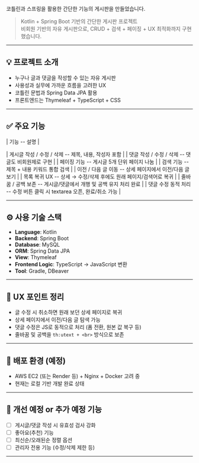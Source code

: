 코틀린과 스프링을 활용한 간단한 기능의 게시판을 만들었습니다.


> Kotlin + Spring Boot 기반의 간단한 게시판 프로젝트  
> 비회원 기반의 자유 게시판으로, CRUD + 검색 + 페이징 + UX 최적화까지 구현했습니다.

---

## 💡 프로젝트 소개

- 누구나 글과 댓글을 작성할 수 있는 자유 게시판
- 사용성과 실무에 가까운 흐름을 고려한 UX
- 코틀린 문법과 Spring Data JPA 활용
- 프론트엔드는 Thymeleaf + TypeScript + CSS

---

## ✅ 주요 기능

| 기능 -- 설명 |

| 게시글 작성 / 수정 / 삭제 -- 제목, 내용, 작성자 포함 |
| 댓글 작성 / 수정 / 삭제 -- 댓글도 비회원제로 구현 |
| 페이징 기능 -- 게시글 5개 단위 페이지 나눔 |
| 검색 기능 -- 제목 + 내용 키워드 통합 검색 |
| 이전 / 다음 글 이동 -- 상세 페이지에서 이전/다음 글 보기 |
| 목록 복귀 UX -- 상세 → 수정/삭제 후에도 원래 페이지/검색어로 복귀 |
| 줄바꿈 / 공백 보존 -- 게시글/댓글에서 개행 및 공백 유지 처리 완료 |
| 댓글 수정 동적 처리 -- 수정 버튼 클릭 시 textarea 오픈, 완료/취소 가능 |

---

## ⚙ 사용 기술 스택

- **Language**: Kotlin
- **Backend**: Spring Boot
- **Database**: MySQL
- **ORM**: Spring Data JPA
- **View**: Thymeleaf
- **Frontend Logic**: TypeScript → JavaScript 변환
- **Tool**: Gradle, DBeaver

---

## 🧩 UX 포인트 정리

- 글 수정 시 취소하면 원래 보던 상세 페이지로 복귀
- 상세 페이지에서 이전/다음 글 탐색 가능
- 댓글 수정은 JS로 동적으로 처리 (폼 전환, 원본 값 복구 등)
- 줄바꿈 및 공백을 `th:utext + <br>` 방식으로 보존

---

## 🚀 배포 환경 (예정)

- AWS EC2 (또는 Render 등) + Nginx + Docker 고려 중
- 현재는 로컬 기반 개발 완료 상태

---

## 📌 개선 예정 or 추가 예정 기능

- [ ] 게시글/댓글 작성 시 유효성 검사 강화
- [ ] 좋아요(추천) 기능
- [ ] 최신순/오래된순 정렬 옵션
- [ ] 관리자 전용 기능 (수정/삭제 제한 등)

---
